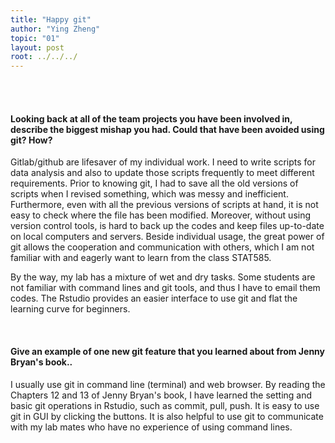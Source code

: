 ```yaml
---
title: "Happy git"
author: "Ying Zheng"
topic: "01"
layout: post
root: ../../../
---
```




</br>
</br>

#### **Looking back at all of the team projects you have been involved in, describe the biggest mishap you had. Could that have been avoided using git? How?**

Gitlab/github are lifesaver of my individual work. I need to write scripts for data analysis and also to update those scripts frequently to meet different requirements. Prior to knowing git, I had to save all the old versions of scripts when I revised something, which was messy and inefficient. Furthermore, even with all the previous versions of scripts at hand, it is not easy to check where the file has been modified. Moreover, without using version control tools, is hard to back up the codes and keep files up-to-date on local computers and servers. Beside individual usage, the great power of git allows the cooperation and communication with others, which I am not familiar with and eagerly want to learn from the class STAT585.

By the way, my lab has a mixture of wet and dry tasks. Some students are not familiar with command lines and git tools, and thus I have to email them codes. The Rstudio provides an easier interface to use git and flat the learning curve for beginners.


</br>

#### **Give an example of one new git feature that you learned about from Jenny Bryan's book.**.


I usually use git in command line (terminal) and web browser. By reading the Chapters 12 and 13 of Jenny Bryan's book, I have learned the setting and basic git operations in Rstudio, such as commit, pull, push. It is easy to use git in GUI by clicking the buttons. It is also helpful to use git to communicate with my lab mates who have no experience of using command lines.





